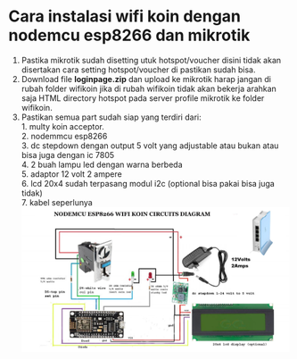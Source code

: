 # Cara instalasi wifi koin dengan nodemcu esp8266 dan mikrotik
1. Pastika mikrotik sudah disetting utuk hotspot/voucher disini tidak akan disertakan cara setting hotspot/voucher di pastikan sudah bisa.<br>
2. Download file **loginpage.zip** dan upload ke mikrotik harap jangan di rubah folder wifikoin jika di rubah wifikoin tidak akan bekerja arahkan saja HTML directory hotspot pada server profile mikrotik ke folder wifikoin.<br>
3. Pastikan semua part sudah siap yang terdiri dari:<br>
           1. multy koin acceptor.<br>
           2. nodemmcu esp8266<br>
           3. dc stepdown dengan output 5 volt yang adjustable atau bukan atau bisa juga dengan ic 7805<br>
           4. 2 buah lampu led dengan warna berbeda<br>
           5. adaptor 12 volt 2 ampere<br>
           6. lcd 20x4 sudah terpasang modul i2c (optional bisa pakai bisa juga tidak)<br>
           7. kabel seperlunya<br>
![image.png](https://raw.githubusercontent.com/joehari9/nodemcu-esp8266-wifi-koin/main/screeshot/153679197_111282374341679_7.jpg)
